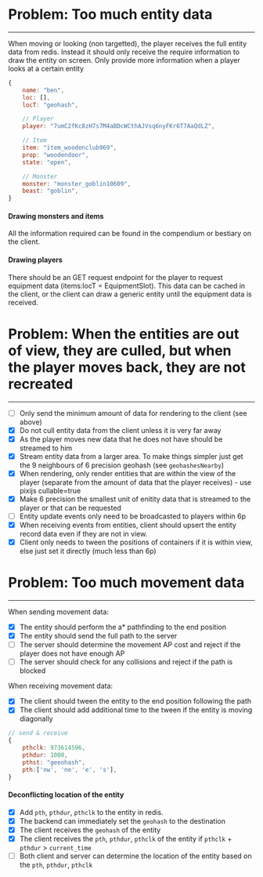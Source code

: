 # Problem: Too much entity data

---

When moving or looking (non targetted), the player receives the full entity data from redis. Instead it should only receive the require information to draw the entity on screen. Only provide more information when a player looks at a certain entity

```js
{
    name: "ben",
    loc: [],
    locT: "geohash",

    // Player
    player: "7umC2fKc8zH7s7M4aBDcWCthAJVsq6nyFKr6T7AaQdLZ",

    // Item
    item: "item_woodenclub969",
    prop: "woodendoor",
    state: "open",

    // Monster
    monster: "monster_goblin10609",
    beast: "goblin",
}
```

#### Drawing monsters and items

All the information required can be found in the compendium or bestiary on the client.

#### Drawing players

There should be an GET request endpoint for the player to request equipment data (items:locT = EquipmentSlot). This data can be cached in the client, or the client can draw a generic entity until the equipment data is received.

# Problem: When the entities are out of view, they are culled, but when the player moves back, they are not recreated

---

- [ ] Only send the minimum amount of data for rendering to the client (see above)
- [x] Do not cull entity data from the client unless it is very far away
- [x] As the player moves new data that he does not have should be streamed to him
- [x] Stream entity data from a larger area. To make things simpler just get the 9 neighbours of 6 precision geohash (see `geohashesNearby`)
- [x] When rendering, only render entities that are within the view of the player (separate from the amount of data that the player receives) - use pixijs cullable=true
- [x] Make 6 precision the smallest unit of enitity data that is streamed to the player or that can be requested
- [ ] Entity update events only need to be broadcasted to players within 6p
- [x] When receiving events from entities, client should upsert the entity record data even if they are not in view.
- [x] Client only needs to tween the positions of containers if it is within view, else just set it directly (much less than 6p)

# Problem: Too much movement data

---

When sending movement data:

- [x] The entity should perform the a\* pathfinding to the end position
- [x] The entity should send the full path to the server
- [ ] The server should determine the movement AP cost and reject if the player does not have enough AP
- [ ] The server should check for any collisions and reject if the path is blocked

When receiving movement data:

- [x] The client should tween the entity to the end position following the path
- [x] The client should add additional time to the tween if the entity is moving diagonally

```js
// send & receive
{
    pthclk: 973614596,
    pthdur: 1000,
    pthst: "geeohash",
    pth:['nw', 'ne', 'e', 's'],
}
```

#### Deconflicting location of the entity

- [x] Add `pth`, `pthdur`, `pthclk` to the entity in redis.
- [x] The backend can immediately set the `geohash` to the destination
- [x] The client receives the `geohash` of the entity
- [x] The client receives the `pth`, `pthdur`, `pthclk` of the entity if `pthclk` + `pthdur` > `current_time`
- [ ] Both client and server can determine the location of the entity based on the `pth`, `pthdur`, `pthclk`
